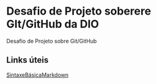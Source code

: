 # Desafio de Projeto soberere GIt/GitHub da DIO
Desafio de Projeto sobre Git/GitHub
## Links úteis 
[SintaxeBásicaMarkdown](https://markdownguide.org/basic-syntax/)
